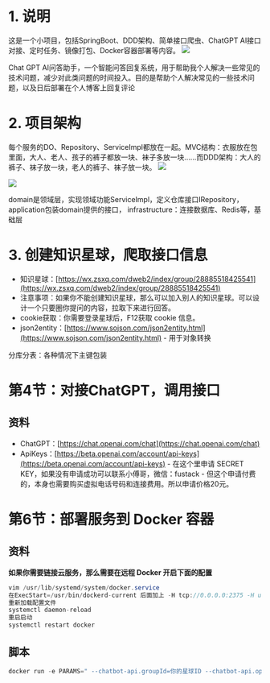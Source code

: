 # 1. 说明
这是一个小项目，包括SpringBoot、DDD架构、简单接口爬虫、ChatGPT AI接口对接、定时任务、镜像打包、Docker容器部署等内容。
![](https://image-1307616428.cos.ap-beijing.myqcloud.com/Obsidian/202304301712014.png)

Chat GPT AI问答助手，一个智能问答回复系统，用于帮助我个人解决一些常见的技术问题，减少对此类问题的时间投入。目的是帮助个人解决常见的一些技术问题，以及日后部署在个人博客上回复评论

# 2. 项目架构
每个服务的DO、Repository、ServiceImpl都放在一起。MVC结构：衣服放在包里面，大人、老人、孩子的裤子都放一块、袜子多放一块……而DDD架构：大人的裤子、袜子放一块，老人的裤子、袜子放一块。
![](https://image-1307616428.cos.ap-beijing.myqcloud.com/Obsidian/202305051202406.png)

![](https://image-1307616428.cos.ap-beijing.myqcloud.com/Obsidian/202305051206617.png)

domain是领域层，实现领域功能ServiceImpl，定义仓库接口IRepository，
application包装domain提供的接口，
infrastructure：连接数据库、Redis等，基础层

# 3. 创建知识星球，爬取接口信息
- 知识星球：[https://wx.zsxq.com/dweb2/index/group/28885518425541](https://wx.zsxq.com/dweb2/index/group/28885518425541)
- 注意事项：如果你不能创建知识星球，那么可以加入别人的知识星球。可以设计一个只要圈你提问的内容，拉取下来进行回答。
- cookie获取：你需要登录星球后，F12获取 cookie 信息。
- json2entity：[https://www.sojson.com/json2entity.html](https://www.sojson.com/json2entity.html) - 用于对象转换

分库分表：各种情况下主键包装


# 第4节：对接ChatGPT，调用接口

## 资料

- ChatGPT：[https://chat.openai.com/chat](https://chat.openai.com/chat)
- ApiKeys：[https://beta.openai.com/account/api-keys](https://beta.openai.com/account/api-keys) - 在这个里申请 SECRET KEY，如果没有申请成功可以联系小傅哥，微信：fustack - 但这个申请付费的，本身也需要购买虚拟电话号码和连接费用。所以申请价格20元。

# 第6节：部署服务到 Docker 容器

## 资料

**如果你需要链接云服务，那么需要在远程 Docker 开启下面的配置**
```java
vim /usr/lib/systemd/system/docker.service
在ExecStart=/usr/bin/dockerd-current 后面加上 -H tcp://0.0.0.0:2375 -H unix://var/run/docker.sock \
重新加载配置文件
systemctl daemon-reload
重启启动
systemctl restart docker
```

## 脚本

```java
docker run -e PARAMS=" --chatbot-api.groupId=你的星球ID --chatbot-api.openAiKey=自行申请 --chatbot-api.cookie=登录cookie信息" -p 8090:8090 --name chatbot-api -d chatbot-api:1.0
```
